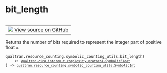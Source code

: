 # bit_length


<table class="tfo-notebook-buttons tfo-api nocontent" align="left">
<td>
  <a target="_blank" href="https://github.com/quantumlib/Qualtran/blob/main/qualtran/resource_counting/symbolic_counting_utils.py#L55-L62">
    <img src="https://www.tensorflow.org/images/GitHub-Mark-32px.png" />
    View source on GitHub
  </a>
</td>
</table>



Returns the number of bits required to represent the integer part of positive float `x`.


<pre class="devsite-click-to-copy prettyprint lang-py tfo-signature-link">
<code>qualtran.resource_counting.symbolic_counting_utils.bit_length(
    x: <a href="../../../qualtran/cirq_interop/t_complexity_protocol/SymbolicFloat.html"><code>qualtran.cirq_interop.t_complexity_protocol.SymbolicFloat</code></a>
) -> <a href="../../../qualtran/resource_counting/symbolic_counting_utils/SymbolicInt.html"><code>qualtran.resource_counting.symbolic_counting_utils.SymbolicInt</code></a>
</code></pre>



<!-- Placeholder for "Used in" -->
